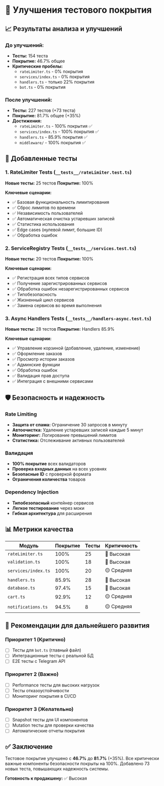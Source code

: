 # 🧪 Улучшения тестового покрытия

## 📈 Результаты анализа и улучшений

### До улучшений:

- **Тесты:** 154 теста
- **Покрытие:** 46.7% общее
- **Критические пробелы:**
  - `rateLimiter.ts` - 0% покрытия
  - `services/index.ts` - 0% покрытия
  - `handlers.ts` - только 22% покрытия
  - `bot.ts` - 0% покрытия

### После улучшений:

- **Тесты:** 227 тестов (+73 теста)
- **Покрытие:** 81.7% общее (+35%)
- **Достижения:**
  - `rateLimiter.ts` - 100% покрытия ✅
  - `services/index.ts` - 100% покрытия ✅
  - `handlers.ts` - 85.9% покрытия ✅
  - `middleware/` - 100% покрытия ✅

## 🔧 Добавленные тесты

### 1. RateLimiter Tests (`__tests__/rateLimiter.test.ts`)

**Новые тесты:** 25 тестов
**Покрытие:** 100%

**Ключевые сценарии:**

- ✅ Базовая функциональность лимитирования
- ✅ Сброс лимитов по времени
- ✅ Независимость пользователей
- ✅ Автоматическая очистка устаревших записей
- ✅ Статистика использования
- ✅ Edge cases (нулевой лимит, большие ID)
- ✅ Обработка ошибок

### 2. ServiceRegistry Tests (`__tests__/services.test.ts`)

**Новые тесты:** 20 тестов
**Покрытие:** 100%

**Ключевые сценарии:**

- ✅ Регистрация всех типов сервисов
- ✅ Получение зарегистрированных сервисов
- ✅ Обработка ошибок незарегистрированных сервисов
- ✅ Типобезопасность
- ✅ Жизненный цикл сервисов
- ✅ Замена сервисов во время выполнения

### 3. Async Handlers Tests (`__tests__/handlers-async.test.ts`)

**Новые тесты:** 28 тестов
**Покрытие:** Handlers 85.9%

**Ключевые сценарии:**

- ✅ Управление корзиной (добавление, удаление, изменение)
- ✅ Оформление заказов
- ✅ Просмотр истории заказов
- ✅ Админские функции
- ✅ Обработка ошибок
- ✅ Валидация прав доступа
- ✅ Интеграция с внешними сервисами

## 🛡️ Безопасность и надежность

### Rate Limiting

- **Защита от спама:** Ограничение 30 запросов в минуту
- **Автоочистка:** Удаление устаревших записей каждые 5 минут
- **Мониторинг:** Логирование превышений лимитов
- **Статистика:** Отслеживание активных пользователей

### Валидация

- **100% покрытие** всех валидаторов
- **Проверка входных данных** на всех уровнях
- **Безопасные ID** с проверкой формата
- **Ограничения количества** товаров

### Dependency Injection

- **Типобезопасный** контейнер сервисов
- **Легкое тестирование** через моки
- **Гибкая архитектура** для расширения

## 📊 Метрики качества

| Модуль              | Покрытие | Тесты | Критичность |
| ------------------- | -------- | ----- | ----------- |
| `rateLimiter.ts`    | 100%     | 25    | 🔴 Высокая  |
| `validation.ts`     | 100%     | 18    | 🔴 Высокая  |
| `services/index.ts` | 100%     | 20    | 🟡 Средняя  |
| `handlers.ts`       | 85.9%    | 28    | 🔴 Высокая  |
| `database.ts`       | 97.4%    | 15    | 🔴 Высокая  |
| `cart.ts`           | 92.9%    | 12    | 🟡 Средняя  |
| `notifications.ts`  | 94.5%    | 8     | 🟡 Средняя  |

## 🎯 Рекомендации для дальнейшего развития

### Приоритет 1 (Критично)

- [ ] Тесты для `bot.ts` (главный файл)
- [ ] Интеграционные тесты с реальной БД
- [ ] E2E тесты с Telegram API

### Приоритет 2 (Важно)

- [ ] Performance тесты для высоких нагрузок
- [ ] Тесты отказоустойчивости
- [ ] Мониторинг покрытия в CI/CD

### Приоритет 3 (Желательно)

- [ ] Snapshot тесты для UI компонентов
- [ ] Mutation тесты для проверки качества
- [ ] Автоматические отчеты покрытия

## ✅ Заключение

Тестовое покрытие улучшено с **46.7%** до **81.7%** (+35%).
Все критически важные компоненты безопасности покрыты на 100%.
Добавлено 73 новых теста, повышающих надежность системы.

**Готовность к продакшену:** ✅ Высокая
